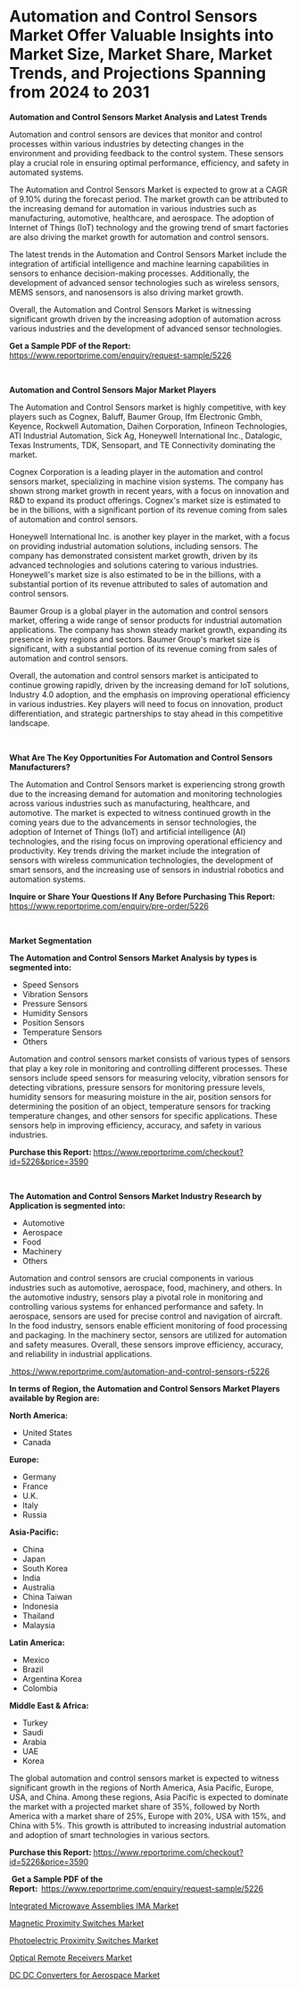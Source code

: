 <p><h1>Automation and Control Sensors Market Offer Valuable Insights into Market Size, Market Share, Market Trends, and Projections Spanning from 2024 to 2031</h1></p><p><strong>Automation and Control Sensors Market Analysis and Latest Trends</strong></p>
<p><p>Automation and control sensors are devices that monitor and control processes within various industries by detecting changes in the environment and providing feedback to the control system. These sensors play a crucial role in ensuring optimal performance, efficiency, and safety in automated systems.</p><p>The Automation and Control Sensors Market is expected to grow at a CAGR of 9.10% during the forecast period. The market growth can be attributed to the increasing demand for automation in various industries such as manufacturing, automotive, healthcare, and aerospace. The adoption of Internet of Things (IoT) technology and the growing trend of smart factories are also driving the market growth for automation and control sensors.</p><p>The latest trends in the Automation and Control Sensors Market include the integration of artificial intelligence and machine learning capabilities in sensors to enhance decision-making processes. Additionally, the development of advanced sensor technologies such as wireless sensors, MEMS sensors, and nanosensors is also driving market growth.</p><p>Overall, the Automation and Control Sensors Market is witnessing significant growth driven by the increasing adoption of automation across various industries and the development of advanced sensor technologies.</p></p>
<p><strong>Get a Sample PDF of the Report:&nbsp;</strong> <a href="https://www.reportprime.com/enquiry/request-sample/5226">https://www.reportprime.com/enquiry/request-sample/5226</a></p>
<p>&nbsp;</p>
<p><strong>Automation and Control Sensors Major Market Players</strong></p>
<p><p>The Automation and Control Sensors market is highly competitive, with key players such as Cognex, Baluff, Baumer Group, Ifm Electronic Gmbh, Keyence, Rockwell Automation, Daihen Corporation, Infineon Technologies, ATI Industrial Automation, Sick Ag, Honeywell International Inc., Datalogic, Texas Instruments, TDK, Sensopart, and TE Connectivity dominating the market.</p><p>Cognex Corporation is a leading player in the automation and control sensors market, specializing in machine vision systems. The company has shown strong market growth in recent years, with a focus on innovation and R&D to expand its product offerings. Cognex's market size is estimated to be in the billions, with a significant portion of its revenue coming from sales of automation and control sensors.</p><p>Honeywell International Inc. is another key player in the market, with a focus on providing industrial automation solutions, including sensors. The company has demonstrated consistent market growth, driven by its advanced technologies and solutions catering to various industries. Honeywell's market size is also estimated to be in the billions, with a substantial portion of its revenue attributed to sales of automation and control sensors.</p><p>Baumer Group is a global player in the automation and control sensors market, offering a wide range of sensor products for industrial automation applications. The company has shown steady market growth, expanding its presence in key regions and sectors. Baumer Group's market size is significant, with a substantial portion of its revenue coming from sales of automation and control sensors.</p><p>Overall, the automation and control sensors market is anticipated to continue growing rapidly, driven by the increasing demand for IoT solutions, Industry 4.0 adoption, and the emphasis on improving operational efficiency in various industries. Key players will need to focus on innovation, product differentiation, and strategic partnerships to stay ahead in this competitive landscape.</p></p>
<p>&nbsp;</p>
<p><strong>What Are The Key Opportunities For Automation and Control Sensors Manufacturers?</strong></p>
<p><p>The Automation and Control Sensors market is experiencing strong growth due to the increasing demand for automation and monitoring technologies across various industries such as manufacturing, healthcare, and automotive. The market is expected to witness continued growth in the coming years due to the advancements in sensor technologies, the adoption of Internet of Things (IoT) and artificial intelligence (AI) technologies, and the rising focus on improving operational efficiency and productivity. Key trends driving the market include the integration of sensors with wireless communication technologies, the development of smart sensors, and the increasing use of sensors in industrial robotics and automation systems.</p></p>
<p><strong>Inquire or Share Your Questions If Any Before Purchasing This Report:</strong> <a href="https://www.reportprime.com/enquiry/pre-order/5226">https://www.reportprime.com/enquiry/pre-order/5226</a></p>
<p>&nbsp;</p>
<p><strong>Market Segmentation</strong></p>
<p><strong>The Automation and Control Sensors Market Analysis by types is segmented into:</strong></p>
<p><ul><li>Speed Sensors</li><li>Vibration Sensors</li><li>Pressure Sensors</li><li>Humidity Sensors</li><li>Position Sensors</li><li>Temperature Sensors</li><li>Others</li></ul></p>
<p><p>Automation and control sensors market consists of various types of sensors that play a key role in monitoring and controlling different processes. These sensors include speed sensors for measuring velocity, vibration sensors for detecting vibrations, pressure sensors for monitoring pressure levels, humidity sensors for measuring moisture in the air, position sensors for determining the position of an object, temperature sensors for tracking temperature changes, and other sensors for specific applications. These sensors help in improving efficiency, accuracy, and safety in various industries.</p></p>
<p><strong>Purchase this Report:&nbsp;</strong><a href="https://www.reportprime.com/checkout?id=5226&price=3590">https://www.reportprime.com/checkout?id=5226&price=3590</a></p>
<p>&nbsp;</p>
<p><strong>The Automation and Control Sensors Market Industry Research by Application is segmented into:</strong></p>
<p><ul><li>Automotive</li><li>Aerospace</li><li>Food</li><li>Machinery</li><li>Others</li></ul></p>
<p><p>Automation and control sensors are crucial components in various industries such as automotive, aerospace, food, machinery, and others. In the automotive industry, sensors play a pivotal role in monitoring and controlling various systems for enhanced performance and safety. In aerospace, sensors are used for precise control and navigation of aircraft. In the food industry, sensors enable efficient monitoring of food processing and packaging. In the machinery sector, sensors are utilized for automation and safety measures. Overall, these sensors improve efficiency, accuracy, and reliability in industrial applications.</p></p>
<p><a href="https://www.reportprime.com/automation-and-control-sensors-r5226">&nbsp;https://www.reportprime.com/automation-and-control-sensors-r5226</a></p>
<p><strong>In terms of Region, the Automation and Control Sensors Market Players available by Region are:</strong></p>
<p>
    <p> <strong> North America: </strong>
        <ul>
            <li>United States</li>
            <li>Canada</li>
        </ul>
        </p> 
    <p> <strong> Europe: </strong>
        <ul>
            <li>Germany</li>
            <li>France</li>
            <li>U.K.</li>
            <li>Italy</li>
            <li>Russia</li>
        </ul>
        </p> 
    <p> <strong> Asia-Pacific: </strong>
        <ul>
            <li>China</li>
            <li>Japan</li>
            <li>South Korea</li>
            <li>India</li>
            <li>Australia</li>
            <li>China Taiwan</li>
            <li>Indonesia</li>
            <li>Thailand</li>
            <li>Malaysia</li>
        </ul>
        </p> 
    <p> <strong> Latin America: </strong>
        <ul>
            <li>Mexico</li>
            <li>Brazil</li>
            <li>Argentina Korea</li>
            <li>Colombia</li>
        </ul>
        </p> 
    <p> <strong> Middle East & Africa: </strong>
        <ul>
            <li>Turkey</li>
            <li>Saudi</li>
            <li>Arabia</li>
            <li>UAE</li>
            <li>Korea</li>
        </ul>
    </p>
    </p>
<p><p>The global automation and control sensors market is expected to witness significant growth in the regions of North America, Asia Pacific, Europe, USA, and China. Among these regions, Asia Pacific is expected to dominate the market with a projected market share of 35%, followed by North America with a market share of 25%, Europe with 20%, USA with 15%, and China with 5%. This growth is attributed to increasing industrial automation and adoption of smart technologies in various sectors.</p></p>
<p><strong>Purchase this Report: </strong><a href="https://www.reportprime.com/checkout?id=5226&price=3590">https://www.reportprime.com/checkout?id=5226&price=3590</a></p>
<p>&nbsp;<strong>Get a Sample PDF of the Report:&nbsp;&nbsp;</strong><a href="https://www.reportprime.com/enquiry/request-sample/5226">https://www.reportprime.com/enquiry/request-sample/5226</a></p>
<p><strong></strong></p>
<p><p><a href="https://github.com/labibmmn112/Market-Research-Report-List-1/blob/main/integrated-microwave-assemblies-ima-market.md">Integrated Microwave Assemblies IMA Market</a></p><p><a href="https://github.com/rslnowrouzi/Market-Research-Report-List-1/blob/main/magnetic-proximity-switches-market.md">Magnetic Proximity Switches Market</a></p><p><a href="https://github.com/LiamKanenood/Market-Research-Report-List-1/blob/main/photoelectric-proximity-switches-market.md">Photoelectric Proximity Switches Market</a></p><p><a href="https://github.com/vregtldg37/Market-Research-Report-List-1/blob/main/optical-remote-receivers-market.md">Optical Remote Receivers Market</a></p><p><a href="https://github.com/Raeloodard576457/Market-Research-Report-List-1/blob/main/dc-dc-converters-for-aerospace-market.md">DC DC Converters for Aerospace Market</a></p></p>